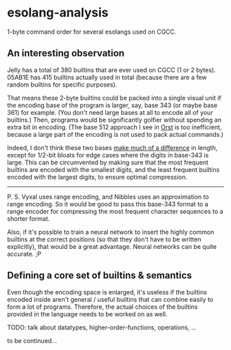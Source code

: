 # esolang-analysis
1-byte command order for several esolangs used on CGCC.

## An interesting observation
Jelly has a total of 380 builtins that are ever used on CGCC (1 or 2 bytes). 05AB1E has 415 builtins actually used in total (because there are a few random builtins for specific purposes).

That means these 2-byte builtins could be packed into a single visual unit if the encoding base of the program is larger, say, base 343 (or maybe base 361) for example. (You don't need large bases at all to encode all of your builtins.) Then, programs would be significantly golfier without spending an extra bit in encoding. (The base 512 approach I see in [Orst](https://kgithub.com/cairdcoinheringaahing/Orst-Geo) is too inefficient, because a large part of the encoding is not used to pack actual commands.)

Indeed, I don't think these two bases [make much of a difference](https://tio.run/##yy9OTMpM/f/f2MT43CYjU7MLm/7/jwZydKA4FgA) in length, except for 1/2-bit bloats for edge cases where the digits in base-343 is large. This can be circumvented by making sure that the most frequent builtins are encoded with the smallest digits, and the least frequent builtins encoded with the largest digits, to ensure optimal compression. 

---

P. S. Vyxal uses range encoding, and Nibbles uses an approximation to range encoding. So it would be good to pass this base-343 format to a range encoder for compressing the most frequent character sequences to a shorter format.

Also, if it's possible to train a neural network to insert the highly common builtins at the correct positions (so that they don't have to be written explicitly), that would be a great advantage. Neural networks can be quite accurate. ;P

## Defining a core set of builtins & semantics
Even though the encoding space is enlarged, it's useless if the builtins encoded inside aren't general / useful builtins that can combine easily to form a lot of programs. Therefore, the actual choices of the builtins provided in the language needs to be worked on as well.

TODO: talk about datatypes, higher-order-functions, operations, ...

to be continued...
